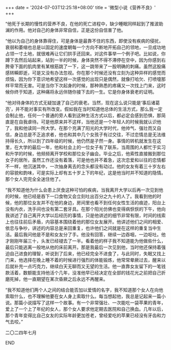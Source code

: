 +++
date = '2024-07-03T12:25:18+08:00'
title = '微型小说《营养不良》'
+++

“他死于长期的慢性的营养不良，在他的死亡进程中，缺少睡眠同样起到了推波助澜的作用。他对自己的身体非常自信，正是这份自信害了他。

“他以为自己的身体靠得住，可是身体是最靠不住的东西，即使没有疾病的侵扰，衰弱和萎缩也总是以固定的速度朝每一个方向不断地开拓自己的领地，一旦成功地占领一寸土地，就很难再让它们拱手还回来。对这件事举一个例子吧。比如说，你蹲下去然后站起来，站到一半的时候，身体突然不得不滞停在空中，因为你感到右胯骨下面的肌肉里有某根筋跳了一下，这一跳带来了一股明确的刺痛。虽然这股痛感转瞬即逝，可是又没有办法忽视。你在那个时候还没有立刻为这种异样的感觉而烦恼，因为你下意识地希望这样一次感觉的出现只是偶然，就像打哈欠、打喷嚏那样平常而无害。可是当你下次起身的时候，那种熟悉的疼痛又一次找上门来，这时候你终于知道，这种痛将永远伴随你接下去的一生。它是你身体衰老的证明。

“他对待身体的方式无疑加速了自己的衰老。当然，现在这么说只能是‘事后诸葛亮’，并不能对事实有所改变。假如我在当时知道他总体的生活方式，那么我一定会制止他，任何一个普通的旁人看到这种生活方式以后，都必定会感到恐惧，那简直是在自我虐待。可是他原来并不这样，当他还是一个年轻人的时候我就认识他了，我和他读同一所大学。在那个充满了阳光的大学时代，他帅气、强壮而又自信，身边总是不乏追求者，他也和其中几个女孩子有过交往，不过恋情总是无法维持得长久，所以到了四年级的时候，他仍然是孑然一身。事情的转机就发生在这里，在大学的最后一年，他和社会上的一位女子有了联系，当周围的人都忙于实习和升学的时候，他频频离开学校和那位女子幽会。毕业之后，他索性直接搬到那位女子的居所，虽然工作还没有着落，可是他也并不着急，这次恋爱和以往的恋情都不一样，他沉迷其中，一次抽身离去的念头都没有动过。他的女友有着三十岁左右的容貌和韵味，可是实际上却有五十岁上下的年纪，这是他当时并不知道的隐情。那个女人完完全全迷住他了。

“我不知道他为什么会患上厌食这种可怕的疾病，当我离开大学以后再一次见到他的时候，他已经是吞下一口食物又会立刻吐出百分之九十的人了。我看到他的时候，他的那位女友并不在他的身边，房间里也看不到任何女性生活的痕迹，阳台上没有内衣，洗手间也没有第二套牙具。在那个阳光仿佛也变得病恹恹的下午，他向我讲述了自己离开大学以后经历的事情，只是他讲述的细节非常有限，时间的线索上也往往前后矛盾，内容基本围绕着他的那位女友展开。他讲述他们之间的相爱、依恋与争吵，讲述的内容总是来回重复，也许他们之间就是在这样的重复当中生活。最后我问他是不是和女友分了手。他没有回答，继续一边吞咽，一边呕吐。他才刚刚年届三十，头发已经褪去了一半。看着他的样子我不知道能为他做些什么，最后只能逃离一般地从他的床前离开。那是我最后一次见到他，当时他还保持着强迫自己进食的理智，听说到了后来，他已经完全不进食了，与此同时，失眠又找上门来，他选择在晚上睡不着的时候进行强烈的体能锻炼，他常常晕厥过去，醒来以后就补充一点巧克力，继续白天无聊而又无望的生活。他一直靠女友留下的一笔钱款活着，数额能支持他活个几年，没准他早已经决定在全部的钱花光之前把自己折磨死掉，他一直期望在某次昏厥之后永远不再醒来。

“我不知道他们两个人之间的结合能否加以爱情的名字，我不知道那个女人在向他索取什么，也不理解他要在女人身上索取什么。每当想起他，我总是记起来一篇小说。那篇小说描写了这样一个故事。有一个非常强壮、一次能吃一袋苹果的青年，爱上了一个上了年纪的女人，那个女人要求他定期去医院和自己换血。几年以后，那个青年变得比自己女友的实际年龄更加苍老，曾经爱吃的苹果已经没有牙齿和力气去咬。”

二〇二四年七月

END



